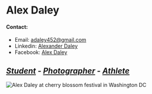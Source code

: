 # Alex Daley
#### Contact:
  - Email: adaley452@gmail.com
  - Linkedin: [Alexander Daley](https://www.linkedin.com/in/alexander-daley-40150b189/)
  - Facebook: [Alex Daley](https://www.facebook.com/alex.daley.792)


## *[Student](./University_of_Delaware) - [Photographer](./Photography) - [Athlete](./Frisbee)*


![Alex Daley at cherry blossom festival in Washington DC](https://user-images.githubusercontent.com/89869602/134608273-06e91601-544b-4551-b8a4-b240dc9395e0.jpeg)


















